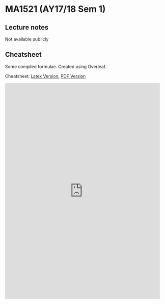 # MA1521 (AY17/18 Sem 1)

## Lecture notes
Not available publicly

## Cheatsheet

Some compiled formulae. Created using Overleaf.

Cheatsheet: [Latex Version](https://github.com/sijie123/nus_public/blob/master/ma1521/cheatsheet.tex), [PDF Version](https://github.com/sijie123/nus_public/blob/master/ma1521/MA1521_Final.pdf)

<embed src="https://github.com/sijie123/nus_public/raw/master/ma1521/MA1521_Final.pdf" width="100%" height="700px">
</embed>